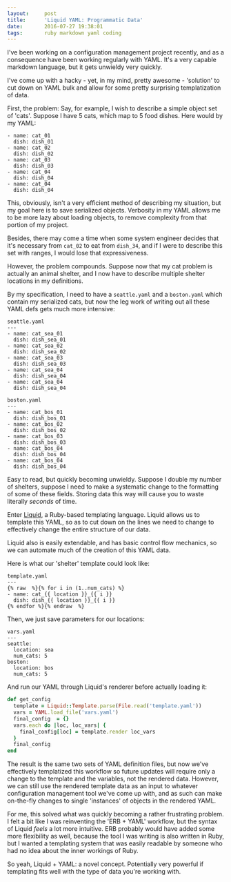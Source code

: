 ```yaml
---
layout:     post
title:      'Liquid YAML: Programmatic Data'
date:       2016-07-27 19:38:01
tags:       ruby markdown yaml coding
---
```


I've been working on a configuration management project recently, and as a consequence have been working regularly with YAML. It's a very capable markdown language, but it gets unwieldy very quickly.

I've come up with a hacky - yet, in my mind, pretty awesome - 'solution' to cut down on YAML bulk and allow for some pretty surprising templatization of data.
<!--break-->

First, the problem: Say, for example, I wish to describe a simple object set of 'cats'. Suppose I have 5 cats, which map to 5 food dishes. Here would by my YAML:

```
- name: cat_01
  dish: dish_01
- name: cat_02
  dish: dish_02
- name: cat_03
  dish: dish_03
- name: cat_04
  dish: dish_04
- name: cat_04
  dish: dish_04
```

This, obviously, isn't a very efficient method of describing my situation, but my goal here is to save serialized objects. Verbosity in my YAML allows me to be more lazy about loading objects, to remove complexity from that portion of my project.

Besides, there may come a time when some system engineer decides that it's necessary from `cat_02` to eat from `dish_34`, and if I were to describe this set with ranges, I would lose that expressiveness.

However, the problem compounds. Suppose now that my cat problem is actually an animal shelter, and I now have to describe multiple shelter locations in my definitions.

By my specification, I need to have a `seattle.yaml` and a `boston.yaml` which contain my serialized cats, but now the leg work of writing out all these YAML defs gets much more intensive:

```
seattle.yaml
---
- name: cat_sea_01
  dish: dish_sea_01
- name: cat_sea_02
  dish: dish_sea_02
- name: cat_sea_03
  dish: dish_sea_03
- name: cat_sea_04
  dish: dish_sea_04
- name: cat_sea_04
  dish: dish_sea_04

boston.yaml
---
- name: cat_bos_01
  dish: dish_bos_01
- name: cat_bos_02
  dish: dish_bos_02
- name: cat_bos_03
  dish: dish_bos_03
- name: cat_bos_04
  dish: dish_bos_04
- name: cat_bos_04
  dish: dish_bos_04
```

Easy to read, but quickly becoming unwieldy. Suppose I double my number of shelters, suppose I need to make a systematic change to the formatting of some of these fields. Storing data this way will cause you to waste literally *seconds* of time.

Enter [Liquid](https://shopify.github.io/liquid/), a Ruby-based templating language. Liquid allows us to template this YAML, so as to cut down on the lines we need to change to effectively change the entire structure of our data.

Liquid also is easily extendable, and has basic control flow mechanics, so we can automate much of the creation of this YAML data.

Here is what our 'shelter' template could look like:

```
template.yaml
---
{% raw  %}{% for i in (1..num_cats) %}
- name: cat_{{ location }}_{{ i }}
  dish: dish_{{ location }}_{{ i }}
{% endfor %}{% endraw  %}
```

Then, we just save parameters for our locations:

```
vars.yaml
---
seattle:
  location: sea
  num_cats: 5
boston:
  location: bos
  num_cats: 5
```

And run our YAML through Liquid's renderer before actually loading it:

```ruby
def get_config
  template = Liquid::Template.parse(File.read('template.yaml'))
  vars = YAML.load_file('vars.yaml')
  final_config  = {}
  vars.each do |loc, loc_vars| {
    final_config[loc] = template.render loc_vars
  }
  final_config
end
```

The result is the same two sets of YAML definition files, but now we've effectively templatized this workflow so future updates will require only a change to the template and the variables, not the rendered data. However, we can still use the rendered template data as an input to whatever configuration management tool we've come up with, and as such can make on-the-fly changes to single 'instances' of objects in the rendered YAML.

For me, this solved what was quickly becoming a rather frustrating problem. I felt a bit like I was reinventing the 'ERB + YAML' workflow, but the syntax of Liquid *feels* a lot more intuitive. ERB probably would have added some more flexibility as well, because the tool I was writing is also written in Ruby, but I wanted a templating system that was easily readable by someone who had no idea about the inner workings of Ruby.

So yeah, Liquid + YAML: a novel concept. Potentially very powerful if templating fits well with the type of data you're working with.